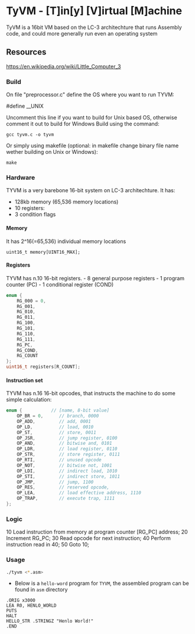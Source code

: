 # TyVM - [T]in[y] [V]irtual [M]achine
TyVM is a 16bit VM based on the LC-3 architechture that runs Assembly code, and could more generally run even an operating system

## Resources
https://en.wikipedia.org/wiki/Little_Computer_3

### Build
On file "preprocessor.c" define the OS where you want to run TYVM:

  #define __UNIX

Uncomment this line if you want to build for Unix based OS, otherwise comment it out to build for Windows
Build using the command:
``` 
gcc tyvm.c -o tyvm
```
Or simply using makefile (optional: in makefile change binary file name wether building on Unix or Windows):

``` 
make
```

### Hardware
TYVM is a very barebone 16-bit system on LC-3 architechture. It has:
  - 128kb memory (65,536 memory locations)
  - 10 registers:
  - 3 condition flags

#### Memory
It has 2^16(=65,536) individual memory locations
```
uint16_t memory[UINT16_MAX];
```
#### Registers
TYVM has n.10 16-bit registers.
    - 8 general purpose registers
    - 1 program counter (PC)
    - 1 conditional register (COND)

```c
enum {
    RG_000 = 0,
    RG_001,
    RG_010,
    RG_011,
    RG_100,
    RG_101,
    RG_110,
    RG_111,
    RG_PC,
    RG_COND,
    RG_COUNT
};
uint16_t registers[R_COUNT];
```
#### Instruction set
TYVM has n.16 16-bit opcodes, that instructs the machine to do some simple calculation:
```c
enum {           // [name, 8-bit value]
    OP_BR = 0,      // branch, 0000
    OP_ADD,         // add, 0001
    OP_LD,          // load, 0010
    OP_ST,          // store, 0011
    OP_JSR,         // jump register, 0100
    OP_AND,         // bitwise and, 0101
    OP_LDR,         // load register, 0110
    OP_STR,         // store register, 0111
    OP_RTI,         // unused opcode
    OP_NOT,         // bitwise not, 1001
    OP_LDI,         // indirect load, 1010
    OP_STI,         // indirect store, 1011
    OP_JMP,         // jump, 1100
    OP_RES,         // reserved opcode,
    OP_LEA,         // load effective address, 1110
    OP_TRAP,        // execute trap, 1111
};
```

### Logic
10  Load instruction from memory at program counter [RG_PC] address;
20  Increment RG_PC;
30  Read opcode for next instruction;
40  Perform instruction read in 40;
50  Goto 10;

### Usage
```bash
./tyvm <*.asm>
```

- Below is a `hello-word` program for `TYVM`, the assembled program can be found in `asm` directory
```shell
.ORIG x3000
LEA R0, HENLO_WORLD
PUTS
HALT
HELLO_STR .STRINGZ "Henlo World!"
.END
```
